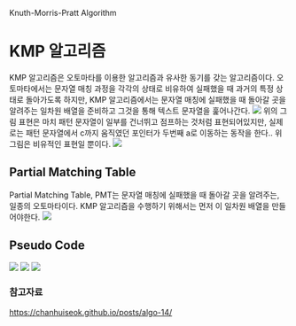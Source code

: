 Knuth-Morris-Pratt Algorithm
# KMP 알고리즘
KMP 알고리즘은 오토마타를 이용한 알고리즘과 유사한 동기를 갖는 알고리즘이다. 오토마타에서는 문자열 매칭 과정을 각각의 상태로 비유하여 실패했을 때 과거의 특정 상태로 돌아가도록 하지만, KMP 알고리즘에서는 문자열 매칭에 실패했을 때 돌아갈 곳을 알려주는 일차원 배열을 준비하고 그것을 통해 텍스트 문자열을 훑어나간다.
![](https://i.imgur.com/cY2V5O6.png)
위의 그림 표현은 마치 패턴 문자열이 일부를 건너뛰고 점프하는 것처럼 표현되어있지만, 실제로는 패턴 문자열에서 c까지 움직였던 포인터가 두번째 a로 이동하는 동작을 한다.. 위 그림은 비유적인 표현일 뿐이다.
![](https://i.imgur.com/QbbUOiG.png)

## Partial Matching Table
Partial Matching Table, PMT는 문자열 매칭에 실패했을 때 돌아갈 곳을 알려주는, 일종의 오토마타이다. KMP 알고리즘을 수행하기 위해서는 먼저 이 일차원 배열을 만들어야한다.
![](https://i.imgur.com/6XA07fu.png)

## Pseudo Code
![](https://i.imgur.com/3dhRR2A.png)
![](https://i.imgur.com/lc6Effs.png)
![](https://i.imgur.com/ZwWwHqa.png)


### 참고자료
https://chanhuiseok.github.io/posts/algo-14/